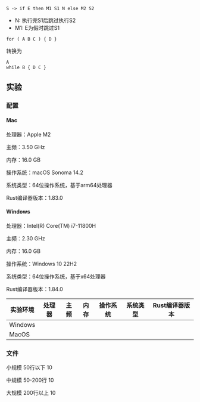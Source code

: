 

```
S -> if E then M1 S1 N else M2 S2
```
- N: 执行完S1后跳过执行S2
- M1: E为假时跳过S1

```
for ( A B C ) { D }
```
转换为
```
A
while B { D C }
```





## 实验

### 配置

#### Mac

处理器：Apple M2

主频：3.50 GHz

内存：16.0 GB

操作系统：macOS Sonoma 14.2

系统类型：64位操作系统，基于arm64处理器

Rust编译器版本：1.83.0

#### Windows

处理器：Intel(R) Core(TM) i7-11800H

主频：2.30 GHz

内存：16.0 GB

操作系统：Windows 10 22H2

系统类型：64位操作系统，基于x64处理器

Rust编译器版本：1.84.0

| 实验环境 | 处理器 | 主频 | 内存 | 操作系统 | 系统类型 | Rust编译器版本 |
| -------- | ------ | ---- | ---- | -------- | -------- | -------------- |
| Windows  |        |      |      |          |          |                |
| MacOS    |        |      |      |          |          |                |



### 文件



小规模 50行以下 10

中规模 50-200行 10

大规模 200行以上 10